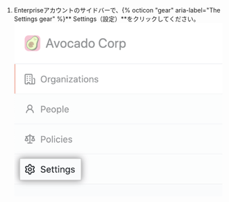 1. Enterpriseアカウントのサイドバーで、{% octicon "gear" aria-label="The Settings gear" %}** Settings（設定）**をクリックしてください。 ![Enterpriseアカウントサイドバー内の設定タブ](/assets/images/help/business-accounts/enterprise-account-settings-tab.png)
